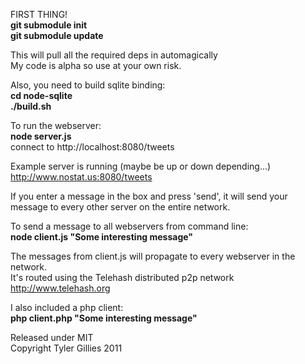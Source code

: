 FIRST THING!  
**git submodule init**  
**git submodule update**

This will pull all the required deps in automagically  
My code is alpha so use at your own risk.  

Also, you need to build sqlite binding:  
**cd node-sqlite**  
**./build.sh**

To run the webserver:  
**node server.js**  
connect to http://localhost:8080/tweets

Example server is running (maybe be up or down depending...)  
<http://www.nostat.us:8080/tweets>

If you enter a message in the box and press 'send', it will send your message to every other server on the entire network.

To send a message to all webservers from command line:  
**node client.js "Some interesting message"**  

The messages from client.js will propagate to every webserver in the network.  
It's routed using the Telehash distributed p2p network <http://www.telehash.org>

I also included a php client:  
**php client.php "Some interesting message"**  

Released under MIT  
Copyright Tyler Gillies 2011  
